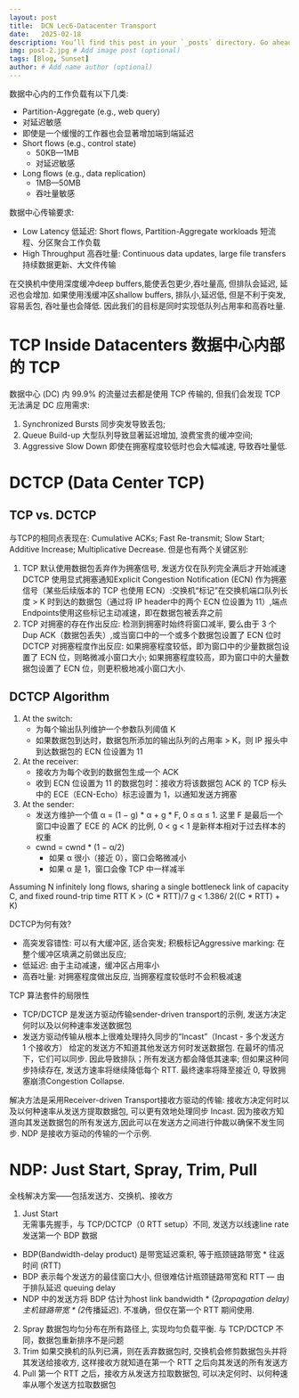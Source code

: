 ```yaml
---
layout: post
title:  DCN Lec6-Datacenter Transport
date:   2025-02-18
description: You’ll find this post in your `_posts` directory. Go ahead and edit it and re-build the site to see your changes. # Add post description (optional)
img: post-2.jpg # Add image post (optional)
tags: [Blog, Sunset]
author: # Add name author (optional)
---
```


数据中心内的工作负载有以下几类:
- Partition-Aggregate (e.g., web query)
 - 对延迟敏感
 - 即使是一个缓慢的工作器也会显著增加端到端延迟
- Short flows (e.g., control state)
  - 50KB—1MB
  - 对延迟敏感
- Long flows (e.g., data replication)
  - 1MB—50MB
  - 吞吐量敏感

数据中心传输要求:
- Low Latency 低延迟: Short flows, Partition-Aggregate workloads 短流程、分区聚合工作负载
- High Throughput 高吞吐量: Continuous data updates, large file transfers 持续数据更新、大文件传输

在交换机中使用深度缓冲deep buffers,能使丢包更少,吞吐量高, 但排队会延迟, 延迟也会增加. 如果使用浅缓冲区shallow buffers, 排队小,延迟低, 但是不利于突发, 容易丢包, 吞吐量也会降低. 因此我们的目标是同时实现低队列占用率和高吞吐量.

# TCP Inside Datacenters 数据中心内部的 TCP

数据中心 (DC) 内 99.9% 的流量过去都是使用 TCP 传输的, 但我们会发现 TCP 无法满足 DC 应用需求: 
1. Synchronized Bursts 同步突发导致丢包; 
2. Queue Build-up 大型队列导致显著延迟增加, 浪费宝贵的缓冲空间; 
3. Aggressive Slow Down 即使在拥塞程度较低时也会大幅减速, 导致吞吐量低.

# DCTCP (Data Center TCP)

## TCP vs. DCTCP

与TCP的相同点表现在: Cumulative ACKs; Fast Re-transmit; Slow Start; Additive Increase; Multiplicative Decrease. 但是也有两个关键区别:
1. TCP 默认使用数据包丢弃作为拥塞信号, 发送方仅在队列完全满后才开始减速
   DCTCP 使用显式拥塞通知Explicit Congestion Notification (ECN) 作为拥塞信号（某些后续版本的 TCP 也使用 ECN）:交换机“标记”在交换机端口队列长度 > K 时到达的数据包（通过将 IP header中的两个 ECN 位设置为 11）,端点Endpoints使用这些标记主动减速，即在数据包被丢弃之前
2. TCP 对拥塞的存在作出反应: 检测到拥塞时始终将窗口减半, 要么由于 3 个 Dup ACK（数据包丢失）,或当窗口中的一个或多个数据包设置了 ECN 位时
   DCTCP 对拥塞程度作出反应: 如果拥塞程度较低，即为窗口中的少量数据包设置了 ECN 位，则略微减小窗口大小; 如果拥塞程度较高，即为窗口中的大量数据包设置了 ECN 位，则更积极地减小窗口大小.

## DCTCP Algorithm

1. At the switch:
   - 为每个输出队列维护一个参数队列阈值 K
   - 如果数据包到达时，数据包所添加的输出队列的占用率 > K，则 IP 报头中到达数据包的 ECN 位设置为 11
2. At the receiver:
   - 接收方为每个收到的数据包生成一个 ACK​​
   - 收到 ECN 位设置为 11 的数据包时：接收方将该数据包 ACK 的 TCP 标头中的 ECE（ECN-Echo）标志设置为 1，以通知发送方拥塞
3. At the sender:
   - 发送方维护一个值 α = (1 − g) * α + g * F, 0 ≤ α ≤ 1. 这里 F 是最后一个窗口中设置了 ECE 的 ACK 的比例, 0 < g < 1 是新样本相对于过去样本的权重
   - cwnd = cwnd * (1 − α/2)
     - 如果 α 很小（接近 0），窗口会略微减小
     - 如果 α 是 1，窗口会像 TCP 中一样减半
  
Assuming N infinitely long flows, sharing a single bottleneck link of capacity C, and fixed round-trip time RTT
K > (C * RTT)/7
g < 1.386/ 2((C * RTT) + K)

DCTCP为何有效? 
- 高突发容错性: 可以有大缓冲区, 适合突发; 积极标记Aggressive marking: 在整个缓冲区填满之前做出反应; 
- 低延迟: 由于主动减速，缓冲区占用率小
- 高吞吐量: 对拥塞程度做出反应, 当拥塞程度较低时不会积极减速

TCP 算法套件的局限性
- TCP/DCTCP 是发送方驱动传输sender-driven transport的示例, 发送方决定何时以及以何种速率发送数据包
- 发送方驱动传输从根本上很难处理持久同步的“Incast”（Incast - 多个发送方 1 个接收方）
  给定的发送方不知道其他发送方何时发送数据包. 在最坏的情况下，它们可以同步. 因此导致排队；所有发送方都会降低其速率; 但如果这种同步持续存在, 发送方速率将继续降低每个 RTT. 最终速率将降至接近 0, 导致拥塞崩溃Congestion Collapse.

解决方法是采用Receiver-driven Transport接收方驱动的传输: 接收方决定何时以及以何种速率从发送方提取数据包, 可以更有效地处理同步 Incast. 因为接收方知道向其发送数据包的所有发送方,因此可以在发送方之间进行仲裁以确保不发生同步. NDP 是接收方驱动的传输的一个示例.

# NDP: Just Start, Spray, Trim, Pull

全栈解决方案——包括发送方、交换机、接收方

1. Just Start   
无需事先握手，与 TCP/DCTCP（0 RTT setup）不同, 发送方以线速line rate发送第一个 BDP 数据
- BDP(Bandwidth-delay product) 是带宽延迟乘积, 等于瓶颈链路带宽 * 往返时间 (RTT)
- BDP 表示每个发送方的最佳窗口大小, 但很难估计瓶颈链路带宽和 RTT — 由于排队延迟 queuing delay
- NDP 中的发送方将 BDP 估计为host link bandwidth * (2*propagation delay) 主机链路带宽 * (2*传播延迟). 不准确，但仅在第一个 RTT 期间使用.
2. Spray
数据包均匀分布在所有路径上, 实现均匀负载平衡. 与 TCP/DCTCP 不同，数据包重新排序不是问题
3. Trim
如果交换机的队列已满，则在丢弃数据包时, 交换机会修剪数据包头并将其发送给接收方, 这样接收方就知道在第一个 RTT 之后向其发送的所有发送方
4. Pull
第一个 RTT 之后，接收方从发送方拉取数据包, 可以决定何时、以何种速率从哪个发送方拉取数据包
